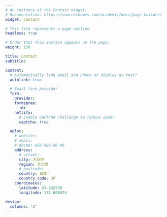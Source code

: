 ```yaml
---
# An instance of the Contact widget.
# Documentation: https://sourcethemes.com/academic/docs/page-builder/
widget: contact

# This file represents a page section.
headless: true

# Order that this section appears on the page.
weight: 130

title: Contact
subtitle:

content:
  # Automatically link email and phone or display as text?
  autolink: true

  # Email form provider
  form:
    provider:
    formspree:
      id:
    netlify:
      # Enable CAPTCHA challenge to reduce spam?
      captcha: true

  oploc:
    # website:
    # email:  
    # phone: 888 888 88 88
    address:
      # street:
      city: 大分市
      region: 大分県
      # postcode:
      country: 日本
      country_code: JP
    coordinates:
      latitude: 33.242238
      longitude: 131.608024

design:
  columns: '2'
---
```

